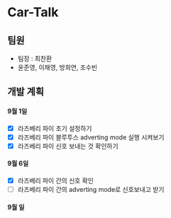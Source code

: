 # Car-Talk

## 팀원
- 팀장 : 최찬환
- 윤준영, 이채영, 방희연, 조수빈

## 개발 계획

#### 9월 1일
- [X] 라즈베리 파이 초기 설정하기
- [X] 라즈베리 파이 블루투스 adverting mode 실행 시켜보기
- [X] 라즈베리 파이 신호 보내는 것 확인하기

#### 9월 6일
- [X] 라즈베리 파이 간의 신호 확인
- [ ] 라즈베리 파이 간의 adverting mode로 신호보내고 받기

#### 9월 일
